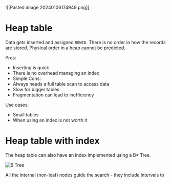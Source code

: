 ![[Pasted image 20240106174949.png]]
# Heap table
Data gets inserted and assigned `ROWID`. There is no order in how the records are stored. Physical order in a heap cannot be predicted.

Pros:
- Inserting is quick
- There is no overhead managing an index
- Simple
Cons:
- Always needs a full table scan to access data
- Slow for bigger tables
- Fragmentation can lead to inefficiency

Use cases:
- Small tables
- When using an index is not worth it
# Heap table with index
The heap table can also have an index implemented using a B* Tree.

![B Tree](https://i.imgur.com/rLkcdAZ.png)

All the internal (non-leaf) nodes guide the search - they include intervals to 